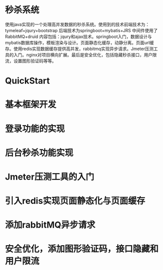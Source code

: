 # 秒杀系统
使用java实现的一个处理高并发数据的秒杀系统。使用到的技术前端技术为：tymeleaf+jqury+bootstrap 后端技术为springboot+mybatis+JRS 中间件使用了RabbitMQ+druid
内容包括：jqury和ajax技术。springboot入门，数据设计与mybatis数据库操作，模板渲染与设计。页面静态化缓存，动静分离。页面url缓存。使用redis实现数据缓存提供高并发，rabbitmq实现异步请求。Jmeter压测工具的入门。nginx对项目横向扩展。最后是安全优化，包括隐藏秒杀接口，用户限流，设置图形验证码等等。

# QuickStart

# 基本框架开发

# 登录功能的实现

# 后台秒杀功能实现

# Jmeter压测工具的入门

# 引入redis实现页面静态化与页面缓存

# 添加rabbitMQ异步请求

# 安全优化，添加图形验证码，接口隐藏和用户限流




